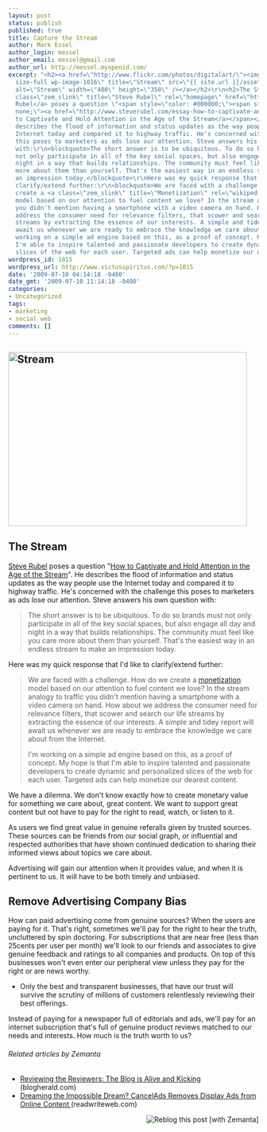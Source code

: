 ```yaml
---
layout: post
status: publish
published: true
title: Capture the Stream
author: Mark Essel
author_login: messel
author_email: messel@gmail.com
author_url: http://messel.myopenid.com/
excerpt: "<h2><a href=\"http://www.flickr.com/photos/digitalart/\"><img class=\"aligncenter
  size-full wp-image-1016\" title=\"Stream\" src=\"{{ site.url }}/assets/2009/07/Stream.jpg\"
  alt=\"Stream\" width=\"480\" height=\"350\" /></a></h2>\r\n<h2>The Stream</h2>\r\n<a
  class=\"zem_slink\" title=\"Steve Rubel\" rel=\"homepage\" href=\"http://www.micropersuasion.com/\">Steve
  Rubel</a> poses a question \"<span style=\"color: #000000;\"><span style=\"text-decoration:
  none;\"><a href=\"http://www.steverubel.com/essay-how-to-captivate-and-hold-attention-in\">How
  to Captivate and Hold Attention in the Age of the Stream</a></span></span>\". He
  describes the flood of information and status updates as the way people use the
  Internet today and compared it to highway traffic. He's concerned with the challenge
  this poses to marketers as ads lose our attention. Steve answers his own question
  with:\r\n<blockquote>The short answer is to be ubiquitous. To do so brands must
  not only participate in all of the key social spaces, but also engage all day and
  night in a way that builds relationships. The community must feel like you care
  more about them than yourself. That's the easiest way in an endless stream to make
  an impression today.</blockquote>\r\nHere was my quick response that I'd like to
  clarify/extend further:\r\n<blockquote>We are faced with a challenge. How do we
  create a <a class=\"zem_slink\" title=\"Monetization\" rel=\"wikipedia\" href=\"http://en.wikipedia.org/wiki/Monetization\">monetization</a>
  model based on our attention to fuel content we love? In the stream analogy to traffic
  you didn't mention having a smartphone with a video camera on hand. How about we
  address the consumer need for relevance filters, that scower and search our life
  streams by extracting the essence of our interests. A simple and tidey report will
  await us whenever we are ready to embrace the knowledge we care about from the Internet.\r\n\r\nI'm
  working on a simple ad engine based on this, as a proof of concept. My hope is that
  I'm able to inspire talented and passionate developers to create dynamic and personalized
  slices of the web for each user. Targeted ads can help monetize our dearest content."
wordpress_id: 1015
wordpress_url: http://www.victusspiritus.com/?p=1015
date: '2009-07-10 04:14:18 -0400'
date_gmt: '2009-07-10 11:14:18 -0400'
categories:
- Uncategorized
tags:
- marketing
- social web
comments: []
---
```

<h2><a href="http://www.flickr.com/photos/digitalart/"><img class="aligncenter size-full wp-image-1016" title="Stream" src="{{ site.url }}/assets/2009/07/Stream.jpg" alt="Stream" width="480" height="350" /></a></h2>
<h2>The Stream</h2>
<p><a class="zem_slink" title="Steve Rubel" rel="homepage" href="http://www.micropersuasion.com/">Steve Rubel</a> poses a question "<span style="color: #000000;"><span style="text-decoration: none;"><a href="http://www.steverubel.com/essay-how-to-captivate-and-hold-attention-in">How to Captivate and Hold Attention in the Age of the Stream</a></span></span>". He describes the flood of information and status updates as the way people use the Internet today and compared it to highway traffic. He's concerned with the challenge this poses to marketers as ads lose our attention. Steve answers his own question with:</p>
<blockquote><p>The short answer is to be ubiquitous. To do so brands must not only participate in all of the key social spaces, but also engage all day and night in a way that builds relationships. The community must feel like you care more about them than yourself. That's the easiest way in an endless stream to make an impression today.</p></blockquote>
<p>Here was my quick response that I'd like to clarify/extend further:</p>
<blockquote><p>We are faced with a challenge. How do we create a <a class="zem_slink" title="Monetization" rel="wikipedia" href="http://en.wikipedia.org/wiki/Monetization">monetization</a> model based on our attention to fuel content we love? In the stream analogy to traffic you didn't mention having a smartphone with a video camera on hand. How about we address the consumer need for relevance filters, that scower and search our life streams by extracting the essence of our interests. A simple and tidey report will await us whenever we are ready to embrace the knowledge we care about from the Internet.</p>
<p>I'm working on a simple ad engine based on this, as a proof of concept. My hope is that I'm able to inspire talented and passionate developers to create dynamic and personalized slices of the web for each user. Targeted ads can help monetize our dearest content.<a id="more"></a><a id="more-1015"></a></p></blockquote>
<p>We have a dilemna. We don't know exactly how to create monetary value for something we care about, great content. We want to support great content but not have to pay for the right to read, watch, or listen to it.</p>
<p>As users we find great value in genuine referalls given by trusted sources. These sources can be friends from our social graph, or influential and respected authorities that have shown continued dedication to sharing their informed views about topics we care about.</p>
<p>Advertising will gain our attention when it provides value, and when it is pertinent to us. It will have to be both timely and unbiased.</p>
<h2>Remove Advertising Company Bias</h2>
<p>How can paid advertising come from genuine sources? When the users are paying for it. That's right, sometimes we'll pay for the right to hear the truth, uncluttered by spin doctoring. For subscriptions that are near free (less than 25cents per user per month) we'll look to our friends and associates to give genuine feedback and ratings to all companies and products. On top of this businesses won't even enter our peripheral view unless they pay for the right or are news worthy.</p>
<ul>
<li>Only the best and transparent businesses, that have our trust will survive the scrutiny of millions of customers relentlessly reviewing their best offerings.</li>
</ul>
<p>Instead of paying for a newspaper full of editorials and ads, we'll pay for an internet subscription that's full of genuine product reviews matched to our needs and interests. How much is the truth worth to us?</p>
<h6 class="zemanta-related-title" style="font-size: 1em;">Related articles by Zemanta</h6>
<ul class="zemanta-article-ul">
<li class="zemanta-article-ul-li"><a href="http://www.blogherald.com/2009/06/30/reviewing-the-reviewers-the-blog-is-alive-and-kicking/"> Reviewing the Reviewers: The Blog is Alive and Kicking </a> (blogherald.com)</li>
<li class="zemanta-article-ul-li"><a href="http://www.readwriteweb.com/readwritestart/2009/07/cancelads-impossible-dream.php"> Dreaming the Impossible Dream? CancelAds Removes Display Ads from Online Content </a> (readwriteweb.com)</li>
</ul>
<div class="zemanta-pixie" style="margin-top: 10px; height: 15px;"><a class="zemanta-pixie-a" title="Reblog this post [with Zemanta]" href="http://reblog.zemanta.com/zemified/cca90888-1b7a-4622-9b34-7428efaf45fb/"><img class="zemanta-pixie-img" style="border: none; float: right;" src="http://img.zemanta.com/reblog_e.png?x-id=cca90888-1b7a-4622-9b34-7428efaf45fb" alt="Reblog this post [with Zemanta]" /></a><span class="zem-script more-related pretty-attribution"><script src="http://static.zemanta.com/readside/loader.js" type="text/javascript"></script></span></div>
